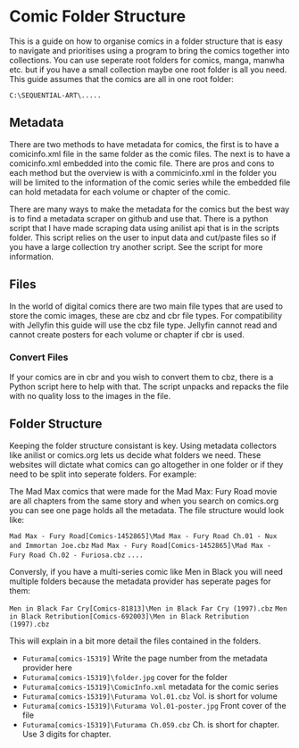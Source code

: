 # Comic Folder Structure
This is a guide on how to organise comics in a folder structure that is easy to navigate and prioritises using a program to bring the comics together into collections. You can use seperate root folders for comics, manga, manwha etc. but if you have a small collection maybe one root folder is all you need. This guide assumes that the comics are all in one root folder:

`C:\SEQUENTIAL-ART\.....`
## Metadata
There are two methods to have metadata for comics, the first is to have a comicinfo.xml file in the same folder as the comic files. The next is to have a comicinfo.xml embedded into the comic file. There are pros and cons to each method but the overview is with a commicinfo.xml in the folder you will be limited to the information of the comic series while the embedded file can hold metadata for each volume or chapter of the comic.

There are many ways to make the metadata for the comics but the best way is to find a metadata scraper on github and use that. There is a python script that I have made scraping data using anilist api that is in the scripts folder. This script relies on the user to input data and cut/paste files so if you have a large collection try another script. See the script for more information.
## Files
In the world of digital comics there are two main file types that are used to store the comic images, these are cbz and cbr file types. For compatibility with Jellyfin this guide will use the cbz file type. Jellyfin cannot read and cannot create posters for each volume or chapter if cbr is used.
### Convert Files
If your comics are in cbr and you wish to convert them to cbz, there is a Python script here to help with that. The script unpacks and repacks the file with no quality loss to the images in the file.
## Folder Structure
Keeping the folder structure consistant is key. Using metadata collectors like anilist or comics.org lets us decide what folders we need. These websites will dictate what comics can go altogether in one folder or if they need to be split into seperate folders. For example:

The Mad Max comics that were made for the Mad Max: Fury Road movie are all chapters from the same story and when you search on comics.org you can see one page holds all the metadata. The file structure would look like:

`Mad Max - Fury Road[Comics-1452865]\Mad Max - Fury Road Ch.01 - Nux and Immortan Joe.cbz`
`Mad Max - Fury Road[Comics-1452865]\Mad Max - Fury Road Ch.02 - Furiosa.cbz`
`....`

Conversly, if you have a multi-series comic like Men in Black you will need multiple folders because the metadata provider has seperate pages for them:

`Men in Black Far Cry[Comics-81813]\Men in Black Far Cry (1997).cbz`
`Men in Black Retribution[Comics-692003]\Men in Black Retribution (1997).cbz`

This will explain in a bit more detail the files contained in the folders.

* `Futurama[comics-15319]` Write the page number from the metadata provider here
* `Futurama[comics-15319]\folder.jpg` cover for the folder
* `Futurama[comics-15319]\ComicInfo.xml` metadata for the comic series
* `Futurama[comics-15319]\Futurama Vol.01.cbz` Vol. is short for volume
* `Futurama[comics-15319]\Futurama Vol.01-poster.jpg` Front cover of the file
* `Futurama[comics-15319]\Futurama Ch.059.cbz` Ch. is short for chapter. Use 3 digits for chapter.

